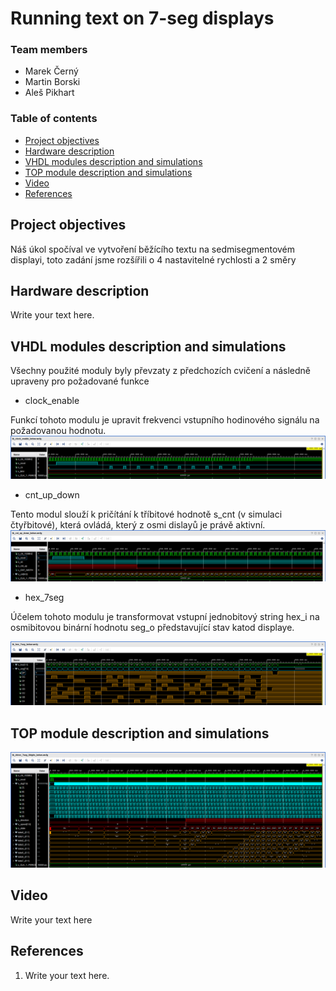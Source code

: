 # Running text on 7-seg displays

### Team members

* Marek Černý
* Martin Borski
* Aleš Pikhart

### Table of contents

* [Project objectives](#objectives)
* [Hardware description](#hardware)
* [VHDL modules description and simulations](#modules)
* [TOP module description and simulations](#top)
* [Video](#video)
* [References](#references)

<a name="objectives"></a>

## Project objectives

Náš úkol spočíval ve vytvoření běžícího textu na sedmisegmentovém displayi, toto zadání jsme rozšířili o 4 nastavitelné rychlosti a 2 směry


<a name="hardware"></a>

## Hardware description

Write your text here.

<a name="modules"></a>

## VHDL modules description and simulations
Všechny použité moduly byly převzaty z předchozích cvičení a následně upraveny pro požadované funkce

* clock_enable

Funkcí tohoto modulu je upravit frekvenci vstupního hodinového signálu na požadovanou hodnotu. 
![clock](images/waveforms_clock.png)

* cnt_up_down

Tento modul slouží k pričítání k tříbitové hodnotě s_cnt (v simulaci čtyřbitové), která ovládá, který z osmi dislayů je právě aktivní. 
![counter](images/waveforms_cnt.png)

* hex_7seg

Účelem tohoto modulu je transformovat vstupní jednobitový string hex_i na osmibitovou binární hodnotu seg_o představující stav katod displaye.

![hex7seg](images/waveforms_hex7seg.png)

<a name="top"></a>

## TOP module description and simulations

![driver](images/waveforms_driver.png)

<a name="video"></a>

## Video

Write your text here

<a name="references"></a>

## References

1. Write your text here.
